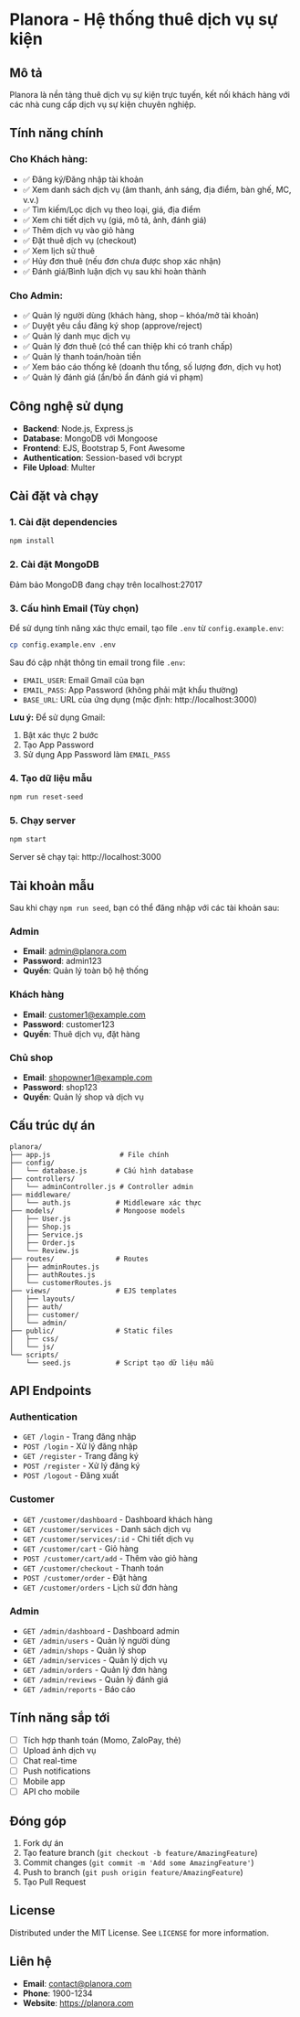 # Planora - Hệ thống thuê dịch vụ sự kiện

## Mô tả
Planora là nền tảng thuê dịch vụ sự kiện trực tuyến, kết nối khách hàng với các nhà cung cấp dịch vụ sự kiện chuyên nghiệp.

## Tính năng chính

### Cho Khách hàng:
- ✅ Đăng ký/Đăng nhập tài khoản
- ✅ Xem danh sách dịch vụ (âm thanh, ánh sáng, địa điểm, bàn ghế, MC, v.v.)
- ✅ Tìm kiếm/Lọc dịch vụ theo loại, giá, địa điểm
- ✅ Xem chi tiết dịch vụ (giá, mô tả, ảnh, đánh giá)
- ✅ Thêm dịch vụ vào giỏ hàng
- ✅ Đặt thuê dịch vụ (checkout)
- ✅ Xem lịch sử thuê
- ✅ Hủy đơn thuê (nếu đơn chưa được shop xác nhận)
- ✅ Đánh giá/Bình luận dịch vụ sau khi hoàn thành

### Cho Admin:
- ✅ Quản lý người dùng (khách hàng, shop – khóa/mở tài khoản)
- ✅ Duyệt yêu cầu đăng ký shop (approve/reject)
- ✅ Quản lý danh mục dịch vụ
- ✅ Quản lý đơn thuê (có thể can thiệp khi có tranh chấp)
- ✅ Quản lý thanh toán/hoàn tiền
- ✅ Xem báo cáo thống kê (doanh thu tổng, số lượng đơn, dịch vụ hot)
- ✅ Quản lý đánh giá (ẩn/bỏ ẩn đánh giá vi phạm)

## Công nghệ sử dụng
- **Backend**: Node.js, Express.js
- **Database**: MongoDB với Mongoose
- **Frontend**: EJS, Bootstrap 5, Font Awesome
- **Authentication**: Session-based với bcrypt
- **File Upload**: Multer

## Cài đặt và chạy

### 1. Cài đặt dependencies
```bash
npm install
```

### 2. Cài đặt MongoDB
Đảm bảo MongoDB đang chạy trên localhost:27017

### 3. Cấu hình Email (Tùy chọn)
Để sử dụng tính năng xác thực email, tạo file `.env` từ `config.example.env`:

```bash
cp config.example.env .env
```

Sau đó cập nhật thông tin email trong file `.env`:
- `EMAIL_USER`: Email Gmail của bạn
- `EMAIL_PASS`: App Password (không phải mật khẩu thường)
- `BASE_URL`: URL của ứng dụng (mặc định: http://localhost:3000)

**Lưu ý:** Để sử dụng Gmail:
1. Bật xác thực 2 bước
2. Tạo App Password
3. Sử dụng App Password làm `EMAIL_PASS`

### 4. Tạo dữ liệu mẫu
```bash
npm run reset-seed
```

### 5. Chạy server
```bash
npm start
```

Server sẽ chạy tại: http://localhost:3000

## Tài khoản mẫu

Sau khi chạy `npm run seed`, bạn có thể đăng nhập với các tài khoản sau:

### Admin
- **Email**: admin@planora.com
- **Password**: admin123
- **Quyền**: Quản lý toàn bộ hệ thống

### Khách hàng
- **Email**: customer1@example.com
- **Password**: customer123
- **Quyền**: Thuê dịch vụ, đặt hàng

### Chủ shop
- **Email**: shopowner1@example.com
- **Password**: shop123
- **Quyền**: Quản lý shop và dịch vụ

## Cấu trúc dự án

```
planora/
├── app.js                 # File chính
├── config/
│   └── database.js       # Cấu hình database
├── controllers/
│   └── adminController.js # Controller admin
├── middleware/
│   └── auth.js           # Middleware xác thực
├── models/               # Mongoose models
│   ├── User.js
│   ├── Shop.js
│   ├── Service.js
│   ├── Order.js
│   └── Review.js
├── routes/               # Routes
│   ├── adminRoutes.js
│   ├── authRoutes.js
│   └── customerRoutes.js
├── views/                # EJS templates
│   ├── layouts/
│   ├── auth/
│   ├── customer/
│   └── admin/
├── public/               # Static files
│   ├── css/
│   └── js/
└── scripts/
    └── seed.js           # Script tạo dữ liệu mẫu
```

## API Endpoints

### Authentication
- `GET /login` - Trang đăng nhập
- `POST /login` - Xử lý đăng nhập
- `GET /register` - Trang đăng ký
- `POST /register` - Xử lý đăng ký
- `POST /logout` - Đăng xuất

### Customer
- `GET /customer/dashboard` - Dashboard khách hàng
- `GET /customer/services` - Danh sách dịch vụ
- `GET /customer/services/:id` - Chi tiết dịch vụ
- `GET /customer/cart` - Giỏ hàng
- `POST /customer/cart/add` - Thêm vào giỏ hàng
- `GET /customer/checkout` - Thanh toán
- `POST /customer/order` - Đặt hàng
- `GET /customer/orders` - Lịch sử đơn hàng

### Admin
- `GET /admin/dashboard` - Dashboard admin
- `GET /admin/users` - Quản lý người dùng
- `GET /admin/shops` - Quản lý shop
- `GET /admin/services` - Quản lý dịch vụ
- `GET /admin/orders` - Quản lý đơn hàng
- `GET /admin/reviews` - Quản lý đánh giá
- `GET /admin/reports` - Báo cáo

## Tính năng sắp tới

- [ ] Tích hợp thanh toán (Momo, ZaloPay, thẻ)
- [ ] Upload ảnh dịch vụ
- [ ] Chat real-time
- [ ] Push notifications
- [ ] Mobile app
- [ ] API cho mobile

## Đóng góp

1. Fork dự án
2. Tạo feature branch (`git checkout -b feature/AmazingFeature`)
3. Commit changes (`git commit -m 'Add some AmazingFeature'`)
4. Push to branch (`git push origin feature/AmazingFeature`)
5. Tạo Pull Request

## License

Distributed under the MIT License. See `LICENSE` for more information.

## Liên hệ

- **Email**: contact@planora.com
- **Phone**: 1900-1234
- **Website**: https://planora.com
